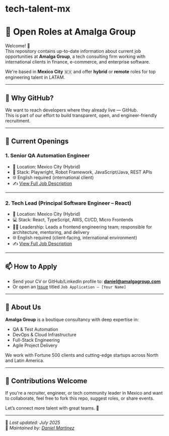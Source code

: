 # tech-talent-mx
# 🚀 Open Roles at Amalga Group

Welcome! 👋  
This repository contains up-to-date information about current job opportunities at **Amalga Group**, a tech consulting firm working with international clients in finance, e-commerce, and enterprise software.

We're based in **Mexico City** 🇲🇽 and offer **hybrid** or **remote** roles for top engineering talent in LATAM.

---

## 📌 Why GitHub?

We want to reach developers where they already live — GitHub.  
This is part of our effort to build transparent, open, and engineer-friendly recruitment.

---

## 💼 Current Openings

### 1. **Senior QA Automation Engineer**
- 📍 Location: Mexico City (Hybrid)
- 🧪 Stack: Playwright, Robot Framework, JavaScript/Java, REST APIs
- 🌐 English required (international client)
- ✍️ [View Full Job Description](./roles/sr-qa-automation.md)

---

### 2. **Tech Lead (Principal Software Engineer – React)**
- 📍 Location: Mexico City (Hybrid)
- 💻 Stack: React, TypeScript, AWS, CI/CD, Micro Frontends
- 🧑‍💼 Leadership: Leads a frontend engineering team; responsible for architecture, mentoring, and delivery
- 🌐 English required (client-facing, international environment)
- ✍️ [View Full Job Description](./roles/tech-lead.md)

---

## 📫 How to Apply

- Send your CV or GitHub/LinkedIn profile to: **daniel@amalgagroup.com**
- Or open an [Issue](https://github.com/amalgagroup/open-roles-amalga/issues) titled `Job Application – [Your Name]`

---

## 🙋 About Us

**Amalga Group** is a boutique consultancy with deep expertise in:
- QA & Test Automation  
- DevOps & Cloud Infrastructure  
- Full-Stack Engineering  
- Agile Project Delivery

We work with Fortune 500 clients and cutting-edge startups across North and Latin America.

---

## 🤝 Contributions Welcome

If you're a recruiter, engineer, or tech community leader in Mexico and want to collaborate, feel free to fork this repo, suggest roles, or share events.

Let’s connect more talent with great teams. 🚀

---

📅 _Last updated: July 2025_  
📍 _Maintained by: [Daniel Martinez](mailto:daniel@amalgagroup.com)_
